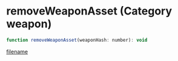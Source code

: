 # removeWeaponAsset (Category weapon)

```js
function removeWeaponAsset(weaponHash: number): void
```

[filename](removeWeaponAsset_m.md ':include')